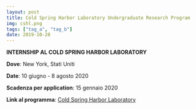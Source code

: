 ```yaml
---
layout: post
title: Cold Spring Harbor Laboratory Undergraduate Research Program
img: cshl.png
tags: ["tag_a", "tag_b"]
date: 2019-10-28
---
```


**INTERNSHIP AL COLD SPRING HARBOR LABORATORY**

**Dove**: New York, Stati Uniti

**Date**: 10 giugno - 8 agosto 2020 

**Scadenza per application**: 15 gennaio 2020

**Link al programma**: [Cold Spring Harbor Laboratory](https://www.cshl.edu/education/undergraduate-research-program/)

